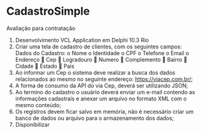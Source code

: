 # CadastroSimple
Avaliação para contratação

1.  Desenvolvimento VCL Application em Delphi 10.3 Rio
2.	Criar uma tela de cadastro de clientes, com os seguintes campos:
Dados do Cadastro:
o	Nome
o	Identidade
o	CPF
o	Telefone
o	Email
o	Endereço 
	Cep
	Logradouro
	Numero
	Complemento
	Bairro
	Cidade
	Estado
	Pais
3.	Ao informar um Cep o sistema deve realizar a busca dos dados relacionados ao mesmo no seguinte endereço: https://viacep.com.br/;
4.	A forma de consumo da API do via Cep, deverá ser utilizando JSON;
5.	Ao termino do cadastro o usuário deverá enviar um e-mail contendo as informações cadastrais e anexar um arquivo no formato XML com o mesmo conteúdo;
6.	Os registros devem ficar salvo em memória, não é necessário criar um banco de dados ou arquivo para o armazenamento dos dados;
7.	Disponibilizar 
